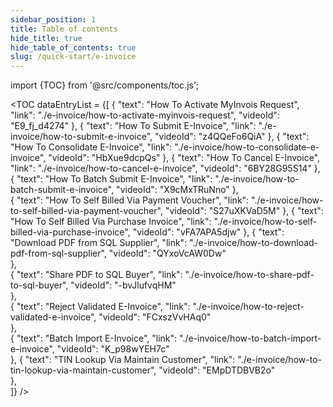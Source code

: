 ```yaml
---
sidebar_position: 1
title: Table of contents
hide_title: true
hide_table_of_contents: true
slug: /quick-start/e-invoice
---
```


import {TOC} from '@src/components/toc.js';

<TOC
dataEntryList = {[
{
  "text": "How To Activate MyInvois Request", 
  "link": "./e-invoice/how-to-activate-myinvois-request",
  "videoId": "E9_fj_d4274"
},
{
  "text": "How To Submit E-Invoice", 
  "link": "./e-invoice/how-to-submit-e-invoice",
  "videoId": "z4QQeFo6QiA"
},
{
  "text": "How To Consolidate E-Invoice", 
  "link": "./e-invoice/how-to-consolidate-e-invoice",
  "videoId": "HbXue9dcpQs"
},
{
  "text": "How To Cancel E-Invoice", 
  "link": "./e-invoice/how-to-cancel-e-invoice",
  "videoId": "6BY28G95S14"
},  
{
  "text": "How To Batch Submit E-Invoice", 
  "link": "./e-invoice/how-to-batch-submit-e-invoice",
  "videoId": "X9cMxTRuNno"
},  
{
  "text": "How To Self Billed Via Payment Voucher", 
  "link": "./e-invoice/how-to-self-billed-via-payment-voucher",
  "videoId": "S27uXKVaD5M"
}, 
{
  "text": "How To Self Billed Via Purchase Invoice", 
  "link": "./e-invoice/how-to-self-billed-via-purchase-invoice",
  "videoId": "vFA7APA5djw"
}, 
{
  "text": "Download PDF from SQL Supplier", 
  "link": "./e-invoice/how-to-download-pdf-from-sql-supplier",
  "videoId": "QYxoVcAW0Dw"    
},  
{
  "text": "Share PDF to SQL Buyer", 
  "link": "./e-invoice/how-to-share-pdf-to-sql-buyer",
  "videoId": "-bvJlufvqHM"    
},  
{
  "text": "Reject Validated E-Invoice", 
  "link": "./e-invoice/how-to-reject-validated-e-invoice",
  "videoId": "FCxszVvHAq0"    
},  
{
  "text": "Batch Import E-Invoice", 
  "link": "./e-invoice/how-to-batch-import-e-invoice",
  "videoId": "K_p98wYEH7c"    
},
{
  "text": "TIN Lookup Via Maintain Customer", 
  "link": "./e-invoice/how-to-tin-lookup-via-maintain-customer",
  "videoId": "EMpDTDBVB2o"      
},   
]}
/>
